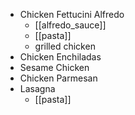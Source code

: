 - Chicken Fettucini Alfredo
	- [[alfredo_sauce]]
	- [[pasta]]
	- grilled chicken
- Chicken Enchiladas
- Sesame Chicken
- Chicken Parmesan
- Lasagna
	- [[pasta]]